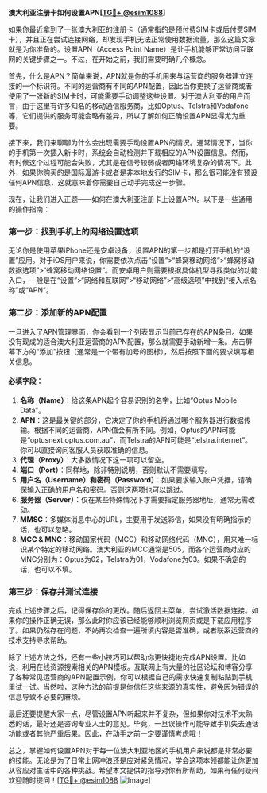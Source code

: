 **澳大利亚注册卡如何设置APN[[TG💪+ @esim1088](https://t.me/s/esim1088)]**

如果你最近拿到了一张澳大利亚的注册卡（通常指的是预付费SIM卡或后付费SIM卡），并且正在尝试连接网络，却发现手机无法正常使用数据流量，那么这篇文章就是为你准备的。设置APN（Access Point Name）是让手机能够正常访问互联网的关键步骤之一。不过，在开始之前，我们需要明确几个概念。

首先，什么是APN？简单来说，APN就是你的手机用来与运营商的服务器建立连接的一个标识符。不同的运营商有不同的APN配置，因此当你更换了运营商或者使用了一张新的SIM卡时，可能需要手动调整这些设置。对于澳大利亚的用户而言，由于这里有许多知名的移动通信服务商，比如Optus、Telstra和Vodafone等，它们提供的服务可能会略有差异，所以了解如何正确设置APN显得尤为重要。

接下来，我们来聊聊为什么会出现需要手动设置APN的情况。通常情况下，当你的手机第一次插入新卡时，系统会自动检测并下载相应的APN设置信息。然而，有时候这个过程可能会失败，尤其是在信号较弱或者网络环境复杂的情况下。此外，如果你购买的是国际漫游卡或者是非本地发行的SIM卡，那么很可能没有预设任何APN信息，这就意味着你需要自己动手完成这一步骤。

现在，让我们进入正题——如何在澳大利亚注册卡上设置APN。以下是一些通用的操作指南：

### 第一步：找到手机上的网络设置选项

无论你是使用苹果iPhone还是安卓设备，设置APN的第一步都是打开手机的“设置”应用。对于iOS用户来说，你需要依次点击“设置”>“蜂窝移动网络”>“蜂窝移动数据选项”>“蜂窝移动网络设置”。而安卓用户则需要根据具体机型寻找类似的功能入口，一般是在“设置”>“网络和互联网”>“移动网络”>“高级选项”中找到“接入点名称”或“APN”。

### 第二步：添加新的APN配置

一旦进入了APN管理界面，你会看到一个列表显示当前已存在的APN条目。如果没有现成的适合澳大利亚运营商的APN配置，那么就需要手动新增一条。点击屏幕下方的“添加”按钮（通常是一个带有加号的图标），然后按照下面的要求填写相关信息。

#### 必填字段：
1. **名称（Name）**：给这条APN起个容易识别的名字，比如“Optus Mobile Data”。
2. **APN**：这是最关键的部分，它决定了你的手机将通过哪个服务器进行数据传输。根据不同的运营商，APN值会有所不同。例如，Optus的APN可能是“optusnext.optus.com.au”，而Telstra的APN可能是“telstra.internet”。你可以直接询问客服人员获取准确的信息。
3. **代理（Proxy）**：大多数情况下这一项可以留空。
4. **端口（Port）**：同样地，除非特别说明，否则默认不需要填写。
5. **用户名（Username）和密码（Password）**：如果要求输入账户凭据，请确保输入正确的用户名和密码。否则这两项也可以跳过。
6. **服务器（Server）**：仅在某些特殊情况下才需要指定服务器地址，通常无需改动。
7. **MMSC**：多媒体消息中心的URL，主要用于发送彩信，如果没有明确指示的话，也可以忽略。
8. **MCC & MNC**：移动国家代码（MCC）和移动网络代码（MNC），用来唯一标识某个特定的移动网络。澳大利亚的MCC通常是505，而各个运营商对应的MNC分别为：Optus为02，Telstra为01，Vodafone为03。如果不确定的话，也可以不填。

### 第三步：保存并测试连接

完成上述步骤之后，记得保存你的更改。随后返回主菜单，尝试激活数据连接。如果你的操作正确无误，那么此时你应该已经能够顺利浏览网页或是下载应用程序了。如果仍然存在问题，不妨再次检查一遍所填内容是否准确，或者联系运营商的技术支持寻求帮助。

除了上述方法之外，还有一些小技巧可以帮助你更快捷地完成APN设置。比如说，利用在线资源搜索相关的APN模板。互联网上有大量的社区论坛和博客分享了各种常见运营商的APN配置示例，你可以根据自己的需求快速复制粘贴到手机里试一试。当然啦，这种方法的前提是你信任这些来源的真实性，避免因为错误的信息导致不必要的麻烦。

最后还要提醒大家一点，尽管设置APN听起来并不复杂，但如果你对技术不太熟悉的话，最好还是咨询专业人士的意见。毕竟，一旦误操作可能导致手机失去通话功能或者其他严重后果。因此，在动手之前一定要谨慎考虑哦！

总之，掌握如何设置APN对于每一位澳大利亚地区的手机用户来说都是非常必要的技能。无论是为了日常上网冲浪还是应对紧急情况，学会这项本领都能让你更加从容应对生活中的各种挑战。希望本文提供的指导对你有所帮助，如果有任何疑问欢迎随时提问！[[TG💪+ @esim1088](https://t.me/s/esim1088) ![Image](https://i.postimg.cc/4NQfJmqS/Snipaste-2025-05-13-00-14-12.png)]
